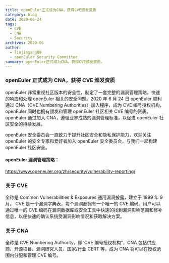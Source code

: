 ```yaml
---
title: openEuler正式成为CNA，获得CVE颁发资质
category: blog
date: 2020-06-24
tags:
  - CVE
  - CNA
  - Security
archives: 2020-06
author:
  - liujingang09
  - openEuler Security Committee
summary: openEuler正式成为CNA，获得CVE颁发资质。
---
```


### openEuler 正式成为 CNA，获得 CVE 颁发资质

openEuler 非常重视社区版本的安全性，制定了一套完整的漏洞管理策略，快速的响应和处理 openEuler 相关的安全问题。2020 年 6 月 24 日 openEuler 顺利通过 CNA（CVE Numbering Authorities）加入程序，成为 CVE 编号授权机构，openEuler 同时也拥有颁发和管理 openEuler 社区相关 CVE 编号的资质。openEuler 通过加入 CNA，遵循业界成熟的漏洞管理标准，以促进 openEuler 社区安全的持续发展。

openEuler 安全委员会一直致力于提升社区安全和隐私保护能力，欢迎关注 openEuler 的安全专家和爱好者加入 openEuler 安全委员会，与我们一起构建 openEuler 社区安全。

#### openEuler 漏洞管理策略：

https://www.openeuler.org/zh/security/vulnerability-reporting/

### 关于 CVE

全称是 Common Vulnerabilities & Exposures 通用漏洞披露，建立于 1999 年 9 月。 CVE 是一个漏洞字典表，每个漏洞都拥有一个唯一的 CVE 编码。用户可以通过唯一的 CVE 编码在漏洞数据库或安全工具中快速的找到漏洞影响范围和修补信息，以便快速的确认系统受漏洞影响情况和获取解决方案。

### 关于 CNA

全称是 CVE Numbering Authority，即“CVE 编号授权机构”，CNA 包括供应商、开源项目、漏洞研究人员、国家/行业 CERT 等，成为 CNA 将可以在授权范围内分配和管理 CVE 编号。
